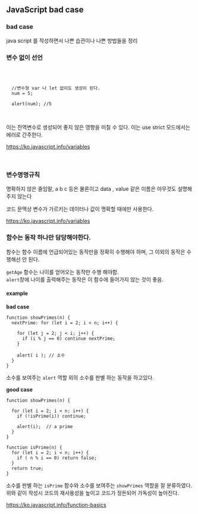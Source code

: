 ## JavaScript bad case

### bad case
java script 를 작성하면서 나쁜 습관이나 나쁜 방법들을 정리

### 변수 없이 선언

<br>

```

  //변수형 var 나 let 없이도 생성이 된다.
  num = 5;
  
  alert(num); //5
  
```

<br>
이는 전역변수로 생성되어 좋지 않은 영향을 미칠 수 있다. 이는 use strict 모드에서는 에러로 간주한다.  


https://ko.javascript.info/variables

<br>

### 변수명명규칙

명확하지 않은 줄임말, a b c 등은 물론이고 data , value 같은 이름은 아무것도 설명해주지 않는다

코드 문맥상 변수가 가르키는 데이터나 값이 명확할 때에만 사용한다.  

https://ko.javascript.info/variables   

### 함수는 동작 하나만 담당해야한다.  

함수는 함수 이름에 언급되어있는 동작만을 정확히 수행해야 하며, 그 이외의 동작은 수행해선 안 된다.

`getAge` 함수는 나이를 얻어오는 동작만 수행 해야함.  
`alert`창에 나이를 출력해주는 동작은 이 함수에 들어가지 않는 것이 좋음.  

#### example  

**bad case**
```
function showPrimes(n) {
  nextPrime: for (let i = 2; i < n; i++) {

    for (let j = 2; j < i; j++) {
      if (i % j == 0) continue nextPrime;
    }

    alert( i ); // 소수
  }
}
```  
소수를 보여주는 `alert` 역할 외의 소수를 판별 하는 동작을 하고있다.  

**good case**
```
function showPrimes(n) {

  for (let i = 2; i < n; i++) {
    if (!isPrime(i)) continue;

    alert(i);  // a prime
  }
}

function isPrime(n) {
  for (let i = 2; i < n; i++) {
    if ( n % i == 0) return false;
  }
  return true;
}
```  
소수를 판별 하는 `isPrime` 함수와 소수를 보여주는 `showPrimes` 역할을 잘 분류하였다.  
위와 같이 작성시 코드의 재사용성을 높이고 코드가 정돈되어 가독성이 높아진다.  

https://ko.javascript.info/function-basics
